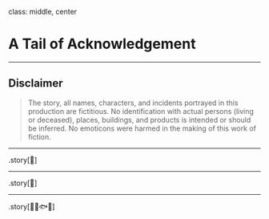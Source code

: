 class: middle, center

# A Tail of Acknowledgement

---

## Disclaimer

> The story, all names, characters, and incidents portrayed in this production are fictitious. No identification with actual persons (living or deceased), places, buildings, and products is intended or should be inferred. No emoticons were harmed in the making of this work of fiction.

---

.story[&#128105;]

---

.story[&#127978;]

---

.story[&#129398;&#129482;&#128031;&#129387;]